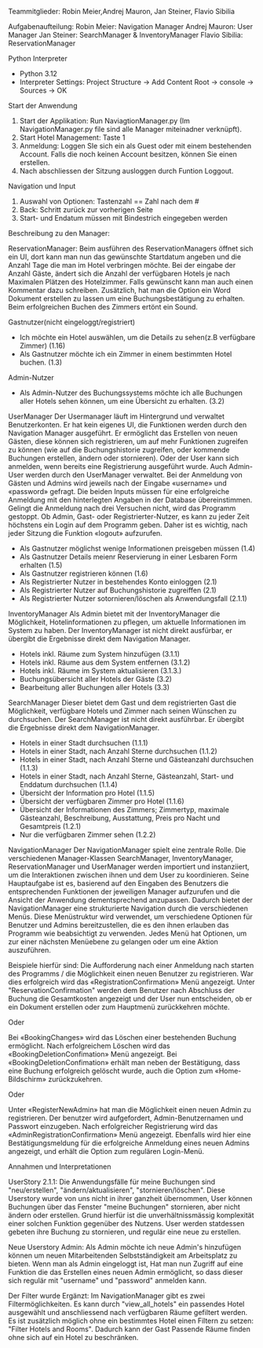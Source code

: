 Teammitglieder:
Robin Meier,Andrej Mauron, Jan Steiner, Flavio Sibilia

Aufgabenaufteilung:
Robin Meier: Navigation Manager
Andrej Mauron: User Manager
Jan Steiner: SearchManager & InventoryManager
Flavio Sibilia: ReservationManager 



Python Interpreter
- Python 3.12
- Interpreter Settings: Project Structure -> Add Content Root -> console -> Sources -> OK

Start der Anwendung
1. Start der Applikation: Run NaviagtionManager.py (Im NavigationManager.py file sind alle Manager miteinadner verknüpft).
2. Start Hotel Management: Taste 1
3. Anmeldung: Loggen SIe sich ein als Guest oder mit einem bestehenden Account. Falls die noch keinen Account besitzen, können Sie einen erstellen.
4. Nach abschliessen der Sitzung ausloggen durch Funtion Loggout.
   
Navigation und Input
1. Auswahl von Optionen: Tastenzahl == Zahl nach dem #
2. Back: Schritt zurück zur vorherigen Seite
3. Start- und Endatum müssen mit Bindestrich eingegeben werden


Beschreibung zu den Manager:

ReservationManager: Beim ausführen des ReservationManagers öffnet sich ein UI, dort kann man nun das gewünschte Startdatum angeben und die Anzahl Tage die man im Hotel verbringen möchte. 
Bei der eingabe der Anzahl Gäste, ändert sich die Anzahl der verfügbaren Hotels je nach Maximalen Plätzen des Hotelzimmer. Falls gewünscht kann man auch einen Kommentar dazu schreiben.
Zusätzlich, hat man die Option ein Word Dokument erstellen zu lassen um eine Buchungsbestätigung zu erhalten. Beim erfolgreichen Buchen des Zimmers ertönt ein Sound.

Gastnutzer(nicht eingeloggt/registriert)
- Ich möchte ein Hotel auswählen, um die Details zu sehen(z.B verfügbare Zimmer) (1.16)
- Als Gastnutzer möchte ich ein Zimmer in einem bestimmten Hotel buchen. (1.3)

Admin-Nutzer
- Als Admin-Nutzer des Buchungssystems möchte ich alle Buchungen aller Hotels sehen können, um eine Übersicht zu erhalten. (3.2)

UserManager
Der Usermanager läuft im Hintergrund und verwaltet Benutzerkonten. Er hat kein eigenes UI, die Funktionen werden durch den Navigation Manager ausgeführt.
Er ermöglicht das Erstellen von neuen Gästen, diese können sich registrieren, um auf mehr Funktionen zugreifen zu können (wie auf die Buchungshistorie zugreifen, oder kommende Buchungen erstellen, ändern oder stornieren). Oder der User kann sich anmelden, wenn bereits eine Registrierung ausgeführt wurde. Auch Admin-User werden durch den UserManager verwaltet.
Bei der Anmeldung von Gästen und Admins wird jeweils nach der Eingabe «username» und «password» gefragt. Die beiden Inputs müssen für eine erfolgreiche Anmeldung mit den hinterlegten Angaben in der Database übereinstimmen. Gelingt die Anmeldung nach drei Versuchen nicht, wird das Programm gestoppt. 
Ob Admin, Gast- oder Registrierter-Nutzer, es kann zu jeder Zeit höchstens ein Login auf dem Programm geben. Daher ist es wichtig, nach jeder Sitzung die Funktion «logout» aufzurufen.
- Als Gastnutzer möglichst wenige Informationen preisgeben müssen (1.4)
- Als Gastnutzer Details meienr Reservierung in einer Lesbaren Form erhalten (1.5)
- Als Gastnutzer registrieren können (1.6)
- Als Registrierter Nutzer in bestehendes Konto einloggen (2.1)
- Als Registrierter Nutzer auf Buchungshistorie zugreiffen (2.1)
- Als Registrierter Nutzer sotornieren/löschen als Anwendungsfall (2.1.1)

InventoryManager
Als Admin bietet mit der InventoryManager die Möglichkeit, Hotelinformationen zu pflegen, um aktuelle Informationen im System zu haben. Der InventoryManager ist nicht direkt ausfürbar, er übergibt die Ergebnisse direkt dem Navigation Manager.
-	Hotels inkl. Räume zum System hinzufügen (3.1.1)
-	Hotels inkl. Räume aus dem System entfernen (3.1.2)
-	Hotels inkl. Räume im System aktualisieren (3.1.3.)
-	Buchungsübersicht aller Hotels der Gäste (3.2)
-	Bearbeitung aller Buchungen aller Hotels (3.3)

SearchManager
Dieser bietet dem Gast und dem registrierten Gast die Möglichkeit, verfügbare Hotels und Zimmer nach seinen Wünschen zu durchsuchen. Der SearchManager ist nicht direkt ausführbar. Er übergibt die Ergebnisse direkt dem NavigationManager.
-	Hotels in einer Stadt durchsuchen (1.1.1)
-	Hotels in einer Stadt, nach Anzahl Sterne durchsuchen (1.1.2)
-	Hotels in einer Stadt, nach Anzahl Sterne und Gästeanzahl durchsuchen (1.1.3)
-	Hotels in einer Stadt, nach Anzahl Sterne, Gästeanzahl, Start- und Enddatum durchsuchen (1.1.4)
-	Übersicht der Information pro Hotel (1.1.5)
-	Übersicht der verfügbaren Zimmer pro Hotel (1.1.6)
-	Übersicht der Informationen des Zimmers; Zimmertyp, maximale Gästeanzahl, Beschreibung, Ausstattung, Preis pro Nacht und    Gesamtpreis (1.2.1)
-	Nur die verfügbaren Zimmer sehen (1.2.2)

NavigationManager
Der NavigationManager spielt eine zentrale Rolle. Die verschiedenen Manager-Klassen SearchManager, InventoryManager, ReservationManager und UserManager werden importiert und instanziiert, um die Interaktionen zwischen ihnen und dem User zu koordinieren. 
Seine Hauptaufgabe ist es, basierend auf den Eingaben des Benutzers die entsprechenden Funktionen der jeweiligen Manager aufzurufen und die Ansicht der Anwendung dementsprechend anzupassen. Dadurch bietet der NavigationManager eine strukturierte Navigation durch die verschiedenen Menüs.
Diese Menüstruktur wird verwendet, um verschiedene Optionen für Benutzer und Admins bereitzustellen, die es den ihnen erlauben das Programm wie beabsichtigt zu verwenden. 
Jedes Menü hat Optionen, um zur einer nächsten Menüebene zu gelangen oder um eine Aktion auszuführen.

Beispiele hierfür sind:
Die Aufforderung nach einer Anmeldung nach starten des Programms / die Möglichkeit einen neuen Benutzer zu registrieren.
War dies erfolgreich wird das «RegistrationConfirmation» Menü angezeigt.
Unter "ReservationConfirmation" werden dem Benutzer nach Abschluss der Buchung die Gesamtkosten angezeigt und der User nun entscheiden, ob er ein Dokument erstellen oder zum Hauptmenü zurückkehren möchte.

Oder

Bei «BookingChanges» wird das Löschen einer bestehenden Buchung ermöglicht. Nach erfolgreichem Löschen wird das «BookingDeletionConfimation» Menü angezeigt.
Bei «BookingDeletionConfimation» erhält man neben der Bestätigung, dass eine Buchung erfolgreich gelöscht wurde, auch die Option zum «Home-Bildschirm» zurückzukehren.

Oder

Unter «RegisterNewAdmin» hat man die Möglichkeit einen neuen Admin zu registrieren. Der benutzer wird aufgefordert, Admin-Benutzernamen und Passwort einzugeben.
Nach erfolgreicher Registrierung wird das «AdminRegistrationConfirmation» Menü angezeigt.
Ebenfalls wird hier eine Bestätigungsmeldung für die erfolgreiche Anmeldung eines neuen Admins angezeigt, und erhält die Option zum regulären Login-Menü.


Annahmen und Interpretationen

UserStory 2.1.1: Die Anwendungsfälle für meine Buchungen sind "neu/erstellen", "ändern/aktualisieren", "stornieren/löschen".
Diese Userstory wurde von uns nicht in ihrer ganzheit übernommen, User können Buchungen über das Fenster "meine Buchungen" stornieren, aber nicht ändern oder erstellen. Grund hierfür ist die unverhältnissmässig komplexität einer solchen Funktion gegenüber des Nutzens. User werden statdessen gebeten ihre Buchung zu stornieren, und regulär eine neue zu erstellen.

Neue Userstory Admin: Als Admin möchte ich neue Admin's hinzufügen können um neuen Mitarbeitenden Selbstständigkeit am Arbeitsplatz zu bieten.
Wenn man als Admin eingeloggt ist, Hat man nun Zugriff auf eine Funktion die das Erstellen eines neuen Admin ermöglicht, so dass dieser sich regulär mit "username" und "password" anmelden kann.

Der Filter wurde Ergänzt:
Im NavigationManager gibt es zwei Filtermöglichkeiten. Es kann durch "view_all_hotels" ein passendes Hotel ausgewählt und anschliessend nach verfügbaren Räume gefiltert werden. Es ist zusätzlich möglich ohne ein bestimmtes Hotel einen Filtern zu setzen: "Filter Hotels and Rooms". Dadurch kann der Gast Passende Räume finden ohne sich auf ein Hotel zu beschränken.
